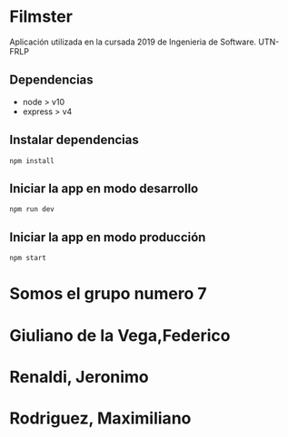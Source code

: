 # Filmster
Aplicación utilizada en la cursada 2019 de Ingenieria de Software. UTN-FRLP
## Dependencias
 - node > v10
 - express > v4
## Instalar dependencias
`npm install`
## Iniciar la app en modo desarrollo
`npm run dev`
## Iniciar la app en modo producción

`npm start`


<h1>
	Somos el grupo numero 7
</h1>
<h1>
	Giuliano de la Vega,Federico
 </h1>   
  <h1> 
    Renaldi, Jeronimo
    </h1>
 <h1>   
    Rodriguez, Maximiliano
</h1>